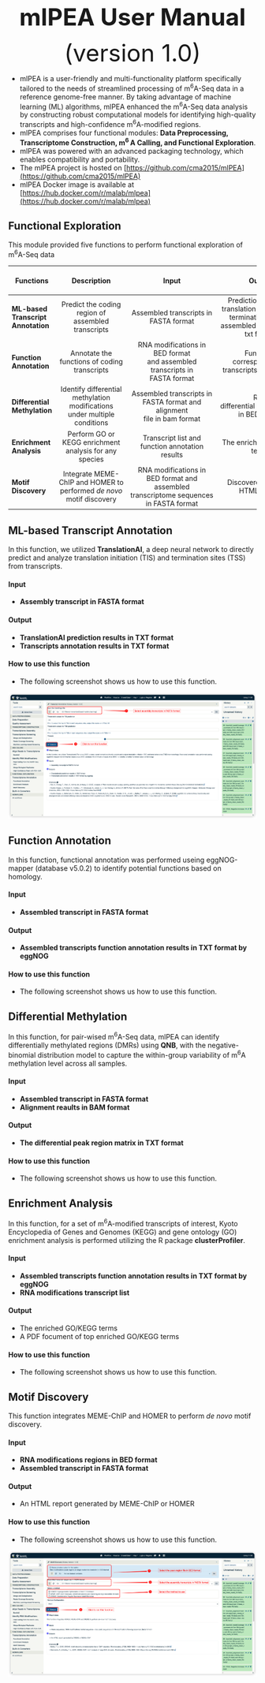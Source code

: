 <div align='center' >
<p><font size='70'><strong>mlPEA User Manual</strong></font></p>
<font size='100'>(version 1.0)</font>
</div>

- mlPEA is a user-friendly and multi-functionality platform specifically tailored to the needs of streamlined processing of m<sup>6</sup>A-Seq data in a reference genome-free manner. By taking advantage of machine learning (ML) algorithms, mlPEA enhanced the m<sup>6</sup>A-Seq data analysis by constructing robust computational models for identifying high-quality transcripts and high-confidence m<sup>6</sup>A-modified regions.
- mlPEA comprises four functional modules: **Data Preprocessing, Transcriptome Construction, m<sup>6 </sup>A Calling, and Functional Exploration**.
- mlPEA was powered with an advanced packaging technology, which enables compatibility and portability.
- The mlPEA project is hosted on [https://github.com/cma2015/mlPEA](https://github.com/cma2015/mlPEA)
- mlPEA Docker image is available at [https://hub.docker.com/r/malab/mlpea](https://hub.docker.com/r/malab/mlpea)

## Functional Exploration

This module provided five functions to perform functional exploration of m<sup>6</sup>A-Seq data

| **Functions**                      |                       **Description**                        |                          **Input**                           |                          **Output**                          | Time  (test data) |  **Reference**   |
| ---------------------------------- | :----------------------------------------------------------: | :----------------------------------------------------------: | :----------------------------------------------------------: | ----------------- | :--------------: |
| **ML-based Transcript Annotation** |      Predict the coding region of assembled transcripts      |            Assembled transcripts in FASTA format             | Prediction scores of translation initiation and termination sites of assembled transcripts in txt format | ～3 min           | In-house scripts |
| **Function Annotation**            |         Annotate the functions of coding transcripts         | RNA modifications in BED format and assembled transcripts in FASTA format |     Functions corresponding to transcripts in txt format     | ~3 min            |                  |
| **Differential Methylation**       | Identify differential methylation modifications under multiple conditions | Assembled transcripts in FASTA format and alignment file in bam format |         RNA differential modifications in BED format         | ~5 min            | In-house scripts |
| **Enrichment Analysis**            |    Perform GO or KEGG enrichment analysis for any species    |       Transcript list and function annotation results        |                  The enriched GO/KEGG terms                  | ~3 min            |                  |
| **Motif Discovery**                | Integrate MEME-ChIP and HOMER to performed *de novo* motif discovery | RNA modifications in BED format and assembled transcriptome sequences in FASTA format |               Discovered motifs in HTML format               | ~1 min            |                  |

## ML-based Transcript Annotation

In this function, we utilized **TranslationAI**, a deep neural network to directly predict and analyze translation initiation (TIS) and termination sites (TSS) from transcripts. 

#### Input

- **Assembly transcript in FASTA format**

#### Output

- **TranslationAI prediction results in TXT format**
- **Transcripts annotation results in TXT format**

#### How to use this function

- The following screenshot shows us how to use this function.

![4.1.transcript_anno.png](../img/4.1.transcript_anno.png)

## **Function Annotation**

In this function, functional annotation was performed useing eggNOG-mapper (database v5.0.2) to identify potential functions based on homology.

#### Input

- **Assembled transcript in FASTA format**

#### Output

- **Assembled transcripts  function annotation results in TXT format by eggNOG**

#### How to use this function

- The following screenshot shows us how to use this function.

  

## **Differential Methylation**

In this function, for pair-wised m<sup>6</sup>A-Seq data, mlPEA can identify differentially methylated regions (DMRs) using **QNB**, with the negative-binomial distribution model to capture the within-group variability of m<sup>6</sup>A methylation level across all samples.

#### Input

- **Assembled transcript in FASTA format**
- **Alignment reaults in BAM format**

#### Output

- **The differential peak region matrix in TXT format**

#### How to use this function

- The following screenshot shows us how to use this function.

  

## Enrichment Analysis

In this function, for a set of m<sup>6</sup>A-modified transcripts of interest, Kyoto Encyclopedia of Genes and Genomes (KEGG) and gene ontology (GO) enrichment analysis is performed utilizing the R package **clusterProfiler**.

#### Input

- **Assembled transcripts  function annotation results in TXT format by eggNOG**
- **RNA modifications transcript list**

#### Output

- The enriched GO/KEGG terms
- A PDF focument of top enriched GO/KEGG terms

#### How to use this function

- The following screenshot shows us how to use this function.



## Motif **Discovery**

This function integrates MEME-ChIP and HOMER to perform *de novo* motif discovery.

#### Input

- **RNA modifications regions in BED format**
- **Assembled transcript in FASTA format**

#### Output

- An HTML report generated by MEME-ChIP or HOMER

#### How to use this function

- The following screenshot shows us how to use this function.

![4.3.motif.png](../img/4.3.motif.png)
